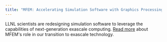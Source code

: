 ```yaml
---
title: "MFEM: Accelerating Simulation Software with Graphics Processing Units"
---
```


LLNL scientists are redesigning simulation software to leverage the capabilities of next-generation exascale computing. [Read more](https://computation.llnl.gov/newsroom/accelerating-simulation-software-graphics-processing-units) about MFEM's role in our transition to exascale technology.
